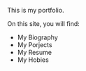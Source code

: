 This is my portfolio.

On this site, you will find:

* My Biography
* My Porjects
* My Resume
* My Hobies